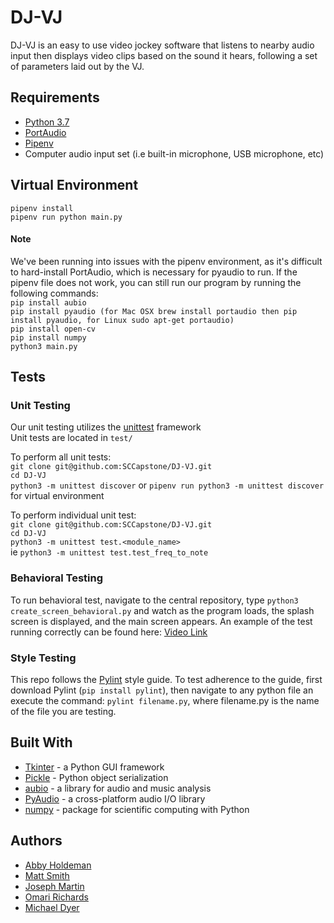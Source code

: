 # DJ-VJ

DJ-VJ is an easy to use video jockey software that listens to nearby audio input then displays video clips based on the sound it hears, following a set of parameters laid out by the VJ.

## Requirements
- [Python 3.7](https://www.python.org/downloads/release/python-371/)
- [PortAudio](http://www.portaudio.com/)
- [Pipenv](https://pipenv.readthedocs.io)
- Computer audio input set (i.e built-in microphone, USB microphone, etc)

## Virtual Environment
`pipenv install`  
`pipenv run python main.py`  

#### Note
We've been running into issues with the pipenv environment, as it's difficult to hard-install PortAudio, which is necessary for pyaudio to run. If the pipenv file does not work, you can still run our program by running the following commands:  
`pip install aubio`  
`pip install pyaudio (for Mac OSX brew install portaudio then pip install pyaudio, for Linux sudo apt-get portaudio)`  
`pip install open-cv`  
`pip install numpy`  
`python3 main.py`

## Tests
### Unit Testing
Our unit testing utilizes the [unittest](https://docs.python.org/3/library/unittest.html#) framework    
Unit tests are located in `test/`    

To perform all unit tests:    
    `git clone git@github.com:SCCapstone/DJ-VJ.git`    
    `cd DJ-VJ`    
    `python3 -m unittest discover` or `pipenv run python3 -m unittest discover` for virtual environment    

To perform individual unit test:    
    `git clone git@github.com:SCCapstone/DJ-VJ.git`    
    `cd DJ-VJ`    
    `python3 -m unittest test.<module_name>`    
    ie `python3 -m unittest test.test_freq_to_note`    

### Behavioral Testing
To run behavioral test, navigate to the central repository, type `python3 create_screen_behavioral.py` and watch as the program loads, the splash screen is displayed, and the main screen appears.
An example of the test running correctly can be found here: [Video Link](https://www.youtube.com/watch?v=n8oJEo63ybw)

### Style Testing
This repo follows the [Pylint](https://www.pylint.org/) style guide. To test adherence to the guide, first download Pylint (`pip install pylint`), then navigate to any python file an execute the command:
`pylint filename.py`, where filename.py is the name of the file you are testing.

## Built With
- [Tkinter](https://wiki.python.org/moin/TkInter) - a Python GUI framework
- [Pickle](https://docs.python.org/3/library/pickle.html) - Python object serialization
- [aubio](https://aubio.org/) - a library for audio and music analysis
- [PyAudio](https://people.csail.mit.edu/hubert/pyaudio/) - a cross-platform audio I/O library
- [numpy](https://www.numpy.org/) - package for scientific computing with Python

## Authors
- [Abby Holdeman](https://github.com/aholdeman)
- [Matt Smith](https://github.com/mattsmith803)
- [Joseph Martin](https://github.com/jcm5)
- [Omari Richards](https://github.com/LothropRO)
- [Michael Dyer](https://github.com/TMike1996)
